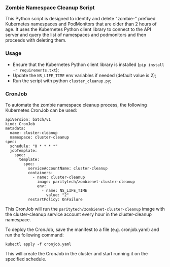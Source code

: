 ### Zombie Namespace Cleanup Script

This Python script is designed to identify and delete "zombie-" prefixed Kubernetes namespaces and PodMonitors that are older than 2 hours of age. It uses the Kubernetes Python client library to connect to the API server and query the list of namespaces and podmonitors and then proceeds with deleting them.

### Usage

- Ensure that the Kubernetes Python client library is installed (`pip install -r requirements.txt`);
- Update the `NS_LIFE_TIME` env variables if needed (default value is 2);
- Run the script with python `cluster_cleanup.py`;

### CronJob

To automate the zombie namespace cleanup process, the following Kubernetes CronJob can be used:

```
apiVersion: batch/v1
kind: CronJob
metadata:
  name: cluster-cleanup
  namespace: cluster-cleanup
spec:
  schedule: "0 * * * *"
  jobTemplate:
    spec:
      template:
        spec:
          serviceAccountName: cluster-cleanup
          containers:
            - name: cluster-cleanup
              image: paritytech/zombienet-cluster-cleanup
              env:
                - name: NS_LIFE_TIME
                  value: "2"
          restartPolicy: OnFailure
```

This CronJob will run the `paritytech/zombienet-cluster-cleanup` image with the cluster-cleanup service account every hour in the cluster-cleanup namespace.

To deploy the CronJob, save the manifest to a file (e.g. cronjob.yaml) and run the following command:

```
kubectl apply -f cronjob.yaml
```

This will create the CronJob in the cluster and start running it on the specified schedule.
